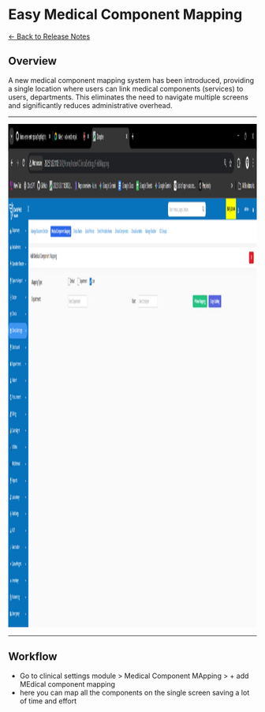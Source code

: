 # Easy Medical Component Mapping

[← Back to Release Notes](../README.md)

## Overview

A new medical component mapping system has been introduced, providing a single location where users can link medical components (services) to users, departments. This eliminates the need to navigate multiple screens and significantly reduces administrative overhead.

---
<img width="1920" height="1020" alt="image" src="./images/medical mapping.png" />

---
## Workflow

- Go to clinical settings module > Medical Component MApping > + add MEdical component mapping
- here you can map all the components on the single screen saving a lot of time and effort
